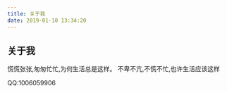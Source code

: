 ```yaml
---
title: 关于我
date: 2019-01-10 13:34:20
---
```


## 关于我

慌慌张张,匆匆忙忙,为何生活总是这样。 不卑不亢,不慌不忙,也许生活应该这样

QQ:1006059906